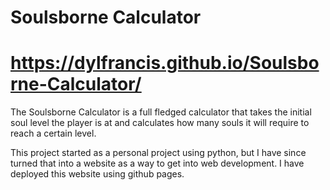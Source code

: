 # Soulsborne Calculator
# https://dylfrancis.github.io/Soulsborne-Calculator/
The Soulsborne Calculator is a full fledged calculator that takes the initial soul level the player is at and calculates how many souls it will require to reach a certain level.

This project started as a personal project using python, but I have since turned that into a website as a way to get into web development. I have deployed this website using github pages.
